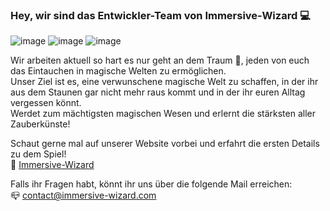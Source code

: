 ### Hey, wir sind das Entwickler-Team von Immersive-Wizard 💻

![image](https://github.com/Immersive-Wizard/Immersive-Wizard/assets/151909771/add8cfa6-03f1-4577-aaf2-34e0846d49df)
![image](https://github.com/Immersive-Wizard/Immersive-Wizard/assets/151909771/9ab4ffa9-21ad-4622-bbf6-dc5024196c88)
![image](https://github.com/Immersive-Wizard/Immersive-Wizard/assets/151909771/fa8a0c62-a510-482e-b4a5-d0ad96d4e764)

Wir arbeiten aktuell so hart es nur geht an dem Traum 💭, jeden von euch das Eintauchen in magische Welten zu ermöglichen. <br>
Unser Ziel ist es, eine verwunschene magische Welt zu schaffen, in der ihr aus dem Staunen gar nicht mehr raus kommt und in der ihr euren Alltag vergessen könnt. <br>
Werdet zum mächtigsten magischen Wesen und erlernt die stärksten aller Zauberkünste! <br>

Schaut gerne mal auf unserer Website vorbei und erfahrt die ersten Details zu dem Spiel! <br>
👀 [Immersive-Wizard](https://www.immersive-wizard.com "www.immersive-wizard.com")
<!--
💖 Support the Project
Thank you so much already for using my projects! If you want to go a step further and support my open source work, buy me a coffee:

👓 🚀
-->

Falls ihr Fragen habt, könnt ihr uns über die folgende Mail erreichen: <br>
📪 [contact@immersive-wizard.com](mailto:contact@immersive-wizard.com?subject=[GitHub]%20Frage)


